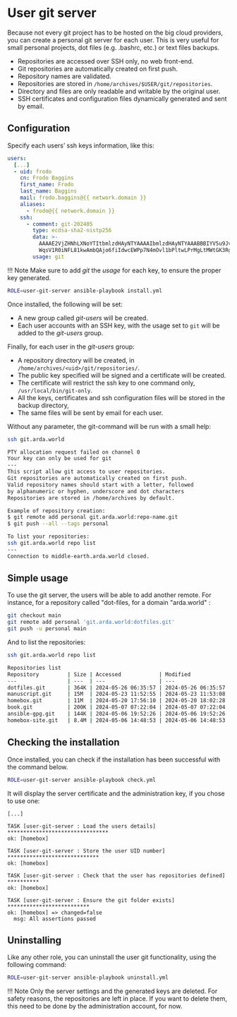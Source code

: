 # User git server

Because not every git project has to be hosted on the big cloud providers, you can create a personal git
server for each user. This is very useful for small personal projects, dot files (e.g. .bashrc, etc.) or
text files backups.

- Repositories are accessed over SSH only, no web front-end.
- Git repositories are automatically created on first push.
- Repository names are validated.
- Repositories are stored in `/home/archives/$USER/git/repositories`.
- Directory and files are only readable and writable by the original user.
- SSH certificates and configuration files dynamically generated and sent by email.


## Configuration

Specify each users’ ssh  keys information, like this:

```yml
users:
  [...]
  - uid: frodo
    cn: Frodo Baggins
    first_name: Frodo
    last_name: Baggins
    mail: frodo.baggins@{{ network.domain }}
    aliases:
      - frodo@{{ network.domain }}
    ssh:
      - comment: git-202405
        type: ecdsa-sha2-nistp256
        data: >-
          AAAAE2VjZHNhLXNoYTItbmlzdHAyNTYAAAAIbmlzdHAyNTYAAABBBIYV5u9JvjgjBDYgwT
          WqsV1R0iNFL81kwAmbQAjo6fiIdwcEWPp7N4mOvl1bPltwLPrMgLtMWtGK3Rg3LPWafCM=
        usage: git
```

!!! Note
    Make sure to add _git_ the _usage_ for each key, to ensure the proper key generated.

```sh
ROLE=user-git-server ansible-playbook install.yml
```

Once installed, the following will be set:

- A new group called _git-users_ will be created.
- Each user accounts with an SSH key, with the usage set to `git` will be added to the _git-users_ group.

Finally, for each user in the _git-users_ group:

- A repository directory will be created, in `/home/archives/<uid>/git/repositories/`.
- The public key specified will be signed and a certificate will be created.
- The certificate will restrict the ssh key to one command only, `/usr/local/bin/git-only`.
- All the keys, certificates and ssh configuration files will be stored in the backup directory,
- The same files will be sent by email for each user.

Without any parameter, the git-command will be run with a small help:

```sh
ssh git.arda.world

PTY allocation request failed on channel 0
Your key can only be used for git
---
This script allow git access to user repositories.
Git repositories are automatically created on first push.
Valid repository names should start with a letter, followed
by alphanumeric or hyphen, underscore and dot characters
Repositories are stored in /home/archives by default.

Example of repository creation:
$ git remote add personal git.arda.world:repo-name.git
$ git push --all --tags personal

To list your repositories:
ssh git.arda.world repo list
---
Connection to middle-earth.arda.world closed.
```


## Simple usage

To use the git server, the users will be able to add another remote. For instance, for a repository called "dot-files,
for a domain "arda.world" :

```sh
git checkout main
git remote add personal 'git.arda.world:dotfiles.git'
git push -u personal main
```
And to list the repositories:

```sh
ssh git.arda.world repo list

Repositories list
Repository         | Size | Accessed            | Modified
---                | ---  | ---                 | ---
dotfiles.git       | 364K | 2024-05-26 06:35:57 | 2024-05-26 06:35:57
manuscript.git     | 15M  | 2024-05-23 11:52:55 | 2024-05-23 11:53:08
homebox.git        | 11M  | 2024-05-20 17:56:10 | 2024-05-20 18:02:28
book.git           | 200K | 2024-05-07 07:22:04 | 2024-05-07 07:22:04
ansible-gpg.git    | 144K | 2024-05-06 19:52:26 | 2024-05-06 19:52:26
homebox-site.git   | 8.4M | 2024-05-06 14:48:53 | 2024-05-06 14:48:53
```


## Checking the installation

Once installed, you can check if the installation has been successful with the command below.


```sh
ROLE=user-git-server ansible-playbook check.yml
```

It will display the server certificate and the administration key, if you chose to use one:

```plain
[...]

TASK [user-git-server : Load the users details] ********************************
ok: [homebox]

TASK [user-git-server : Store the user UID number] *****************************
ok: [homebox]

TASK [user-git-server : Check that the user has repositories defined] **********
ok: [homebox]

TASK [user-git-server : Ensure the git folder exists] **************************
ok: [homebox] => changed=false
  msg: All assertions passed
```


## Uninstalling

Like any other role, you can uninstall the user git functionality, using the following command:


```sh
ROLE=user-git-server ansible-playbook uninstall.yml
```

!!! Note
    Only the server settings and the generated keys are deleted. For safety reasons, the repositories are left in
    place. If you want to delete them, this need to be done by the administration account, for now.
